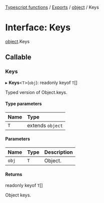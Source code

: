 [Typescript functions](../index.md) / [Exports](../modules.md) / [object](../modules/object.md) / Keys

# Interface: Keys

[object](../modules/object.md).Keys

## Callable

### Keys

▸ **Keys**<`T`\>(`obj`): readonly keyof `T`[]

Typed version of Object.keys.

#### Type parameters

| Name | Type |
| :------ | :------ |
| `T` | extends `object` |

#### Parameters

| Name | Type | Description |
| :------ | :------ | :------ |
| `obj` | `T` | Object. |

#### Returns

readonly keyof `T`[]

Object keys.
